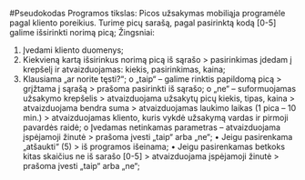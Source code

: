 #Pseudokodas
Programos tikslas: 
Picos užsakymas mobiliąja programėle pagal kliento poreikius.
Turime picų sarašą, pagal pasirinktą kodą [0-5] galime išsirinkti norimą picą;
Žingsniai:
1.	Įvedami kliento duomenys;
2.	Kiekvieną kartą išsirinkus norimą picą iš sąrašo > pasirinkimas įdedam į krepšelį ir atvaizduojamas: kiekis, pasirinkimas, kaina;
3.	Klausiama „ar norite tęsti?“;
o	„taip“ – galime rinktis papildomą picą > grįžtama į sąrašą > prašoma pasirinkti iš sąrašo;
o	„ne“ – suformuojamas užsakymo krepšelis > atvaizduojama užsakytų picų kiekis, tipas, kaina > atvaizduojama bendra suma > atvaizduojamas laukimo laikas (1 pica – 10 min.) > atvaizduojamas kliento, kuris vykdė užsakymą vardas ir pirmoji pavardės raidė;
o	Įvedamas netinkamas parametras – atvaizduojama įspėjamoji žinutė > prašoma įvesti „taip“ arba „ne“;
•	Jeigu pasirenkama „atšaukti“ (5) > iš programos išeinama;
•	Jeigu pasirenkamas betkoks kitas skaičius ne iš sarašo [0-5] > atvaizduojama įspėjamoji žinutė > prašoma įvesti „taip“ arba „ne“;

